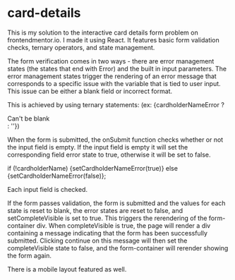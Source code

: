 # card-details
This is my solution to the interactive card details form problem on frontendmentor.io. I made it using React. It features basic form validation checks, ternary operators, and state management.

The form verification comes in two ways - there are error management states (the states that end with Error) and the built in input parameters. The error management states trigger the rendering of an error message that corresponds to a specific issue with the variable that is tied to user input. This issue can be either a blank field or incorrect format. 

This is achieved by using ternary statements:
(ex: {cardholderNameError ? <div className='error-message card-name-error'>Can't be blank</div> : ''})

When the form is submitted, the onSubmit function checks whether or not the input field is empty. If the input field is empty it will set the corresponding field error state to true, otherwise it will be set to false.

if (!cardholderName) {setCardholderNameError(true)} else {setCardholderNameError(false)};

Each input field is checked.

If the form passes validation, the form is submitted and the values for each state is reset to blank, the error states are reset to false, and setCompleteVisible is set to true. This triggers the rerendering of the form-container div. When completeVisible is true, the page will render a div containing a message indicating that the form has been successfully submitted. Clicking continue on this message will then set the completeVisible state to false, and the form-container will rerender showing the form again. 

There is a mobile layout featured as well.
